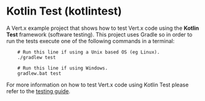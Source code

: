 # Kotlin Test (kotlintest)

A Vert.x example project that shows how to test Vert.x code using the **Kotlin Test** framework (software testing). This project uses Gradle so in order to run the tests execute one of the following commands in a terminal:
```
    # Run this line if using a Unix based OS (eg Linux).
    ./gradlew test
    
    # Run this line if using Windows.
    gradlew.bat test
```

For more information on how to test Vert.x code using Kotlin Test please refer to the [testing guide](testing-guide.md).